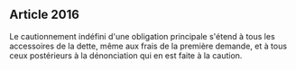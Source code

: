 Article 2016
----
Le cautionnement indéfini d'une obligation principale s'étend à tous les
accessoires de la dette, même aux frais de la première demande, et à tous ceux
postérieurs à la dénonciation qui en est faite à la caution.
